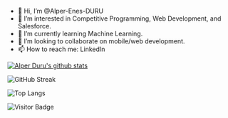 - 👋 Hi, I’m @Alper-Enes-DURU
- 👀 I’m interested in Competitive Programming, Web Development, and Salesforce.
- 🌱 I’m currently learning Machine Learning.
- 💞️ I’m looking to collaborate on mobile/web development.
- 📫 How to reach me: LinkedIn


<p align="left">
  <a href="https://github.com/Alper-Enes-DURU"><img src="https://github-readme-stats.vercel.app/api?username=Alper-Enes-DURU&show_icons=true&theme=radical&include_all_commits=true" alt="Alper Duru's github stats"></a>
</p>

![GitHub Streak](https://github-readme-streak-stats.herokuapp.com/?username=Alper-Enes-DURU&theme=dark&count_private=true&bg_color=0d1116&title_color=ce09ec&text_color=a4aacb&icon_color=007ec6)

![Top Langs](https://github-readme-stats.vercel.app/api/top-langs/?username=Alper-Enes-DURU&hide=TeX&layout=compact)

![Visitor Badge](https://visitor-badge.laobi.icu/badge?page_id=Alper-Enes-DURU.Alper-Enes-DURU)

<!---
Alper-Enes-DURU/Alper-Enes-DURU is a ✨ special ✨ repository because its `README.md` (this file) appears on your GitHub profile.
You can click the Preview link to take a look at your changes.
--->
